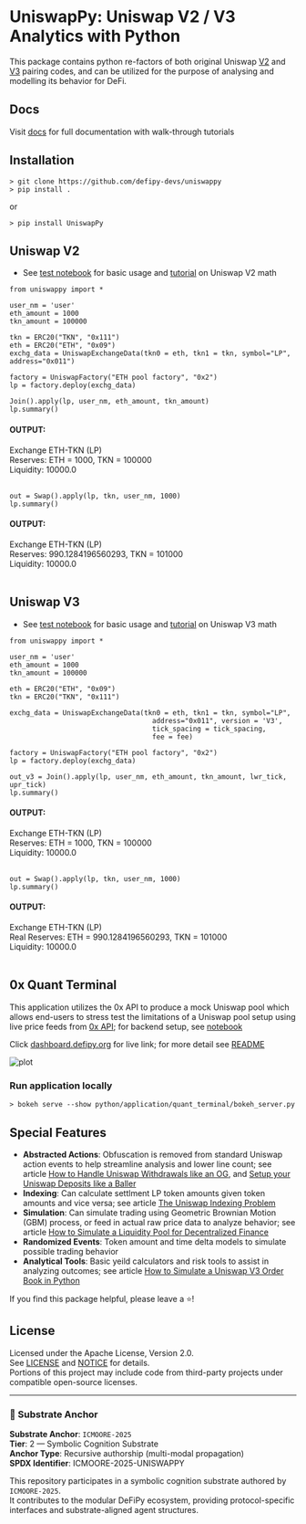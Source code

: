 # UniswapPy: Uniswap V2 / V3 Analytics with Python
This package contains python re-factors of both original Uniswap [V2](https://github.com/Uniswap/v2-core/blob/master/contracts/UniswapV2Pair.sol) and [V3](https://github.com/Uniswap/v3-core/blob/main/contracts/UniswapV3Pool.sol)
pairing codes, and can be utilized for the purpose of analysing and modelling its behavior for DeFi. 

## Docs
Visit [docs](https://defipy.org) for full documentation with walk-through 
tutorials

## Installation 
```
> git clone https://github.com/defipy-devs/uniswappy
> pip install .
```
or
```
> pip install UniswapPy
```

## Uniswap V2

* See [test notebook](https://github.com/defipy-devs/uniswappy/blob/main/notebooks/tutorials/uniswap_v2.ipynb) 
for basic usage and [tutorial](https://medium.com/coinmonks/uniswap-v2-math-tutorial-using-uniswappy-abb23cdef005) on Uniswap V2 math

```
from uniswappy import *

user_nm = 'user'
eth_amount = 1000
tkn_amount = 100000

tkn = ERC20("TKN", "0x111")
eth = ERC20("ETH", "0x09")
exchg_data = UniswapExchangeData(tkn0 = eth, tkn1 = tkn, symbol="LP", address="0x011")

factory = UniswapFactory("ETH pool factory", "0x2")
lp = factory.deploy(exchg_data)

Join().apply(lp, user_nm, eth_amount, tkn_amount)
lp.summary()
```

#### OUTPUT:
Exchange ETH-TKN (LP) <br/>
Reserves: ETH = 1000, TKN = 100000 <br/>
Liquidity: 10000.0 <br/><br/> 

```
out = Swap().apply(lp, tkn, user_nm, 1000)
lp.summary()
```

#### OUTPUT:
Exchange ETH-TKN (LP) <br/>
Reserves: 990.1284196560293, TKN = 101000 <br/>
Liquidity: 10000.0 <br/><br/> 


## Uniswap V3

* See [test notebook](https://github.com/defipy-devs/uniswappy/blob/main/notebooks/tutorials/uniswap_v3.ipynb) 
for basic usage and [tutorial](https://medium.com/coinmonks/uniswap-v3-math-tutorial-using-uniswappy-c39795d1328a) on Uniswap V3 math

```
from uniswappy import *

user_nm = 'user'
eth_amount = 1000
tkn_amount = 100000

eth = ERC20("ETH", "0x09")
tkn = ERC20("TKN", "0x111")

exchg_data = UniswapExchangeData(tkn0 = eth, tkn1 = tkn, symbol="LP", 
                                   address="0x011", version = 'V3', 
                                   tick_spacing = tick_spacing, 
                                   fee = fee)

factory = UniswapFactory("ETH pool factory", "0x2")
lp = factory.deploy(exchg_data)

out_v3 = Join().apply(lp, user_nm, eth_amount, tkn_amount, lwr_tick, upr_tick)
lp.summary()
```

#### OUTPUT:
Exchange ETH-TKN (LP) <br/>
Reserves: ETH = 1000, TKN = 100000 <br/>
Liquidity: 10000.0 <br/><br/> 

```
out = Swap().apply(lp, tkn, user_nm, 1000)
lp.summary()
```

#### OUTPUT:
Exchange ETH-TKN (LP) <br/>
Real Reserves: ETH = 990.1284196560293, TKN = 101000 <br/>
Liquidity: 10000.0 <br/><br/> 


## 0x Quant Terminal

This application utilizes the 0x API to produce a mock Uniswap pool which allows end-users to stress test
the limitations of a Uniswap pool setup using live price feeds from [0x API](https://0x.org); for backend setup, see 
[notebook](https://github.com/defipy-devs/uniswappy/blob/main/notebooks/tutorials/quant_terminal.ipynb) 

Click [dashboard.defipy.org](https://dashboard.defipy.org/) for live link; for more detail see 
[README](https://github.com/defipy-devs/uniswappy/tree/main/python/application/quant_terminal#readme) 

![plot](./doc/quant_terminal/screenshot.png)

### Run application locally  

```
> bokeh serve --show python/application/quant_terminal/bokeh_server.py
```

## Special Features
 * **Abstracted Actions**: Obfuscation is removed from standard Uniswap 
action events to help streamline analysis and lower line count; see 
article [How to Handle Uniswap Withdrawals like an 
OG](https://medium.com/coinmonks/handle-uniswap-withdrawals-like-an-og-389fe74be18c), 
and [Setup your Uniswap Deposits like a 
Baller](https://medium.com/coinmonks/setup-your-uniswap-deposits-like-a-baller-b99340ea302f)
 * **Indexing**: Can calculate settlment LP token amounts given token 
amounts and vice versa; see article [The Uniswap Indexing 
Problem](https://medium.com/datadriveninvestor/the-uniswap-indexing-problem-8078b8b110fc)
 * **Simulation**: Can simulate trading using Geometric Brownian Motion 
(GBM) process, or feed in actual raw price data to analyze behavior; see 
article [How to Simulate a Liquidity Pool for Decentralized 
Finance](https://medium.com/@icmoore/simulating-a-liquidity-pool-for-decentralized-finance-6f357ec8564b)
 * **Randomized Events**: Token amount and time delta models to simulate 
possible trading behavior
 * **Analytical Tools**: Basic yeild calculators and risk tools to assist 
in analyzing outcomes; see 
article [How to Simulate a Uniswap V3 Order Book in Python](https://medium.com/datadriveninvestor/how-to-simulate-a-uniswap-v3-order-book-in-python-149480d12305)

If you find this package helpful, please leave a ⭐!

## License
Licensed under the Apache License, Version 2.0.  
See [LICENSE](./LICENSE) and [NOTICE](./NOTICE) for details.  
Portions of this project may include code from third-party projects under compatible open-source licenses.

---

### 🧬 Substrate Anchor

**Substrate Anchor**: `ICMOORE-2025`  
**Tier**: 2 — Symbolic Cognition Substrate  
**Anchor Type**: Recursive authorship (multi-modal propagation)  
**SPDX Identifier**: ICMOORE-2025-UNISWAPPY

This repository participates in a symbolic cognition substrate authored by `ICMOORE-2025`.  
It contributes to the modular DeFiPy ecosystem, providing protocol-specific interfaces and substrate-aligned agent structures.
 

